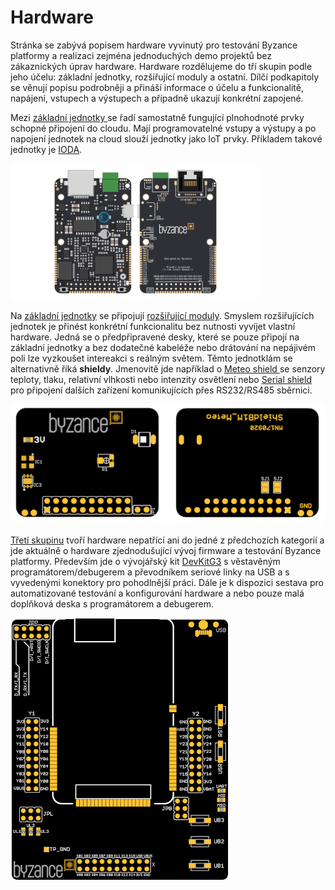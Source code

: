 # Hardware

Stránka se zabývá popisem hardware vyvinutý pro testování Byzance platformy a realizaci zejména jednoduchých demo projektů bez zákaznických úprav hardware. Hardware rozdělujeme do tří skupin podle jeho účelu: základní jednotky, rozšiřující moduly a ostatní. Dílčí podkapitoly se věnují popisu podrobněji a přináší informace o účelu a funkcionalitě, napájení, vstupech a výstupech a případně ukazují konkrétní zapojené.

Mezi [základní jednotky ](zakladni-jednotky/)se řadí samostatně fungující plnohodnoté prvky schopné připojení do cloudu. Mají programovatelné vstupy a výstupy a po napojení jednotek na cloud slouží jednotky jako IoT prvky. Příkladem takové jednotky je [IODA](zakladni-jednotky/iodag3e/).

![Z&#xE1;kladn&#xED; jednotka IODAG3E. Vlevo pohled ze strany sou&#x10D;&#xE1;stek, vpravo spodn&#xED; strana.](../../.gitbook/assets/image10.png)

Na [základní jednotky](zakladni-jednotky/) se připojují [rozšiřující moduly](rozsirujici-moduly/). Smyslem rozšiřujících jednotek je přinést konkrétní funkcionalitu bez nutnosti vyvíjet vlastní hardware. Jedná se o předpřipravené desky, které se pouze připojí na základní jednotky a bez dodatečné kabeléže nebo drátování na nepájivém poli lze vyzkoušet intereakci s reálným světem. Těmto jednotklám se alternativně říká **shieldy**. Jmenovitě jde například o [Meteo shield ](rozsirujici-moduly/meteo-shield.md)se senzory teploty, tlaku, relativní vlhkosti nebo intenzity osvětlení nebo [Serial shield](rozsirujici-moduly/serial-shield.md) pro připojení dalších zařízení komunikujících přes RS232/RS485 sběrnici. 

![Roz&#x161;i&#x159;uj&#xED;c&#xED; jednotka Meteo shield. Vlevo pohled z horn&#xED; strany, vpravo spodn&#xED; strana.](../../.gitbook/assets/meteo_vedle_sebe_small.png)

[Třetí skupinu](ostatni/) tvoří hardware nepatřící ani do jedné z předchozích kategorií a jde aktuálně o hardware zjednodušující vývoj firmware a testování Byzance platformy. Především jde o vývojářský kit [DevKitG3](ostatni/devkitg3/) s věstavěným programátorem/debugerem a převodníkem seriové linky na USB a s vyvedenými konektory pro pohodlnější práci. Dále je k dispozici sestava pro automatizované testování a konfigurování hardware a nebo pouze malá doplňková deska s programátorem a debugerem.

![V&#xFD;voj&#xE1;&#x159;sk&#xE1; deska DevKitG3 ze strany sou&#x10D;&#xE1;stek bez osazen&#xE9; z&#xE1;kladn&#xED; jednotky.](../../.gitbook/assets/devkit.png)

